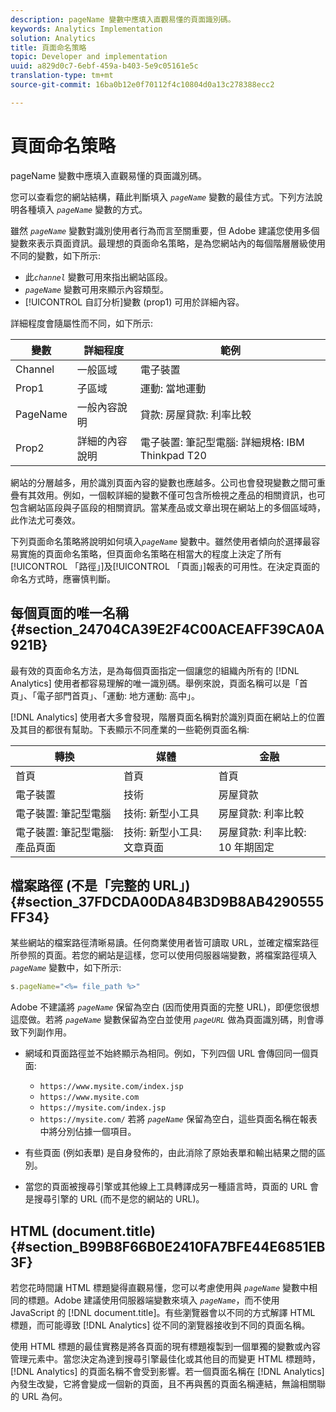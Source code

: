 ```yaml
---
description: pageName 變數中應填入直觀易懂的頁面識別碼。
keywords: Analytics Implementation
solution: Analytics
title: 頁面命名策略
topic: Developer and implementation
uuid: a829d0c7-6ebf-459a-b403-5e9c05161e5c
translation-type: tm+mt
source-git-commit: 16ba0b12e0f70112f4c10804d0a13c278388ecc2

---
```



# 頁面命名策略

pageName 變數中應填入直觀易懂的頁面識別碼。

您可以查看您的網站結構，藉此判斷填入 *`pageName`* 變數的最佳方式。下列方法說明各種填入 *`pageName`* 變數的方式。

雖然 *`pageName`* 變數對識別使用者行為而言至關重要，但 Adobe 建議您使用多個變數來表示頁面資訊。最理想的頁面命名策略，是為您網站內的每個階層層級使用不同的變數，如下所示: 

* 此&#x200B;*`channel`* 變數可用來指出網站區段。
* *`pageName`* 變數可用來顯示內容類型。
* [!UICONTROL 自訂分析]變數 (prop1) 可用於詳細內容。

詳細程度會隨屬性而不同，如下所示: 

| 變數 | 詳細程度 | 範例 |
|---|---|---|
| Channel | 一般區域 | 電子裝置 |
| Prop1 | 子區域 | 運動: 當地運動 |
| PageName | 一般內容說明 | 貸款: 房屋貸款: 利率比較 |
| Prop2 | 詳細的內容說明 | 電子裝置: 筆記型電腦: 詳細規格: IBM Thinkpad T20 |

網站的分層越多，用於識別頁面內容的變數也應越多。公司也會發現變數之間可重疊有其效用。例如，一個較詳細的變數不僅可包含所檢視之產品的相關資訊，也可包含網站區段與子區段的相關資訊。當某產品或文章出現在網站上的多個區域時，此作法尤可奏效。

下列頁面命名策略將說明如何填入&#x200B;*`pageName`* 變數中。雖然使用者傾向於選擇最容易實施的頁面命名策略，但頁面命名策略在相當大的程度上決定了所有[!UICONTROL 「路徑」]及[!UICONTROL 「頁面」]報表的可用性。在決定頁面的命名方式時，應審慎判斷。

## 每個頁面的唯一名稱 {#section_24704CA39E2F4C00ACEAFF39CA0A921B}

最有效的頁面命名方法，是為每個頁面指定一個讓您的組織內所有的 [!DNL Analytics] 使用者都容易理解的唯一識別碼。舉例來說，頁面名稱可以是「首頁」、「電子部門首頁」、「運動: 地方運動: 高中」。

[!DNL Analytics] 使用者大多會發現，階層頁面名稱對於識別頁面在網站上的位置及其目的都很有幫助。下表顯示不同產業的一些範例頁面名稱: 

| 轉換 | 媒體 | 金融 |
|---|---|---|
| 首頁 | 首頁 | 首頁 |
| 電子裝置 | 技術 | 房屋貸款 |
| 電子裝置: 筆記型電腦 | 技術: 新型小工具 | 房屋貸款: 利率比較 |
| 電子裝置: 筆記型電腦: 產品頁面 | 技術: 新型小工具: 文章頁面 | 房屋貸款: 利率比較: 10 年期固定 |

## 檔案路徑 (不是「完整的 URL」) {#section_37FDCDA00DA84B3D9B8AB4290555FF34}

某些網站的檔案路徑清晰易讀。任何商業使用者皆可讀取 URL，並確定檔案路徑所參照的頁面。若您的網站是這樣，您可以使用伺服器端變數，將檔案路徑填入&#x200B;*`pageName`* 變數中，如下所示: 

```js
s.pageName="<%= file_path %>"
```

Adobe 不建議將 *`pageName`* 保留為空白 (因而使用頁面的完整 URL)，即便您很想這麼做。若將 *`pageName`* 變數保留為空白並使用 *`pageURL`* 做為頁面識別碼，則會導致下列副作用。

* 網域和頁面路徑並不始終顯示為相同。例如，下列四個 URL 會傳回同一個頁面: 

   * `https://www.mysite.com/index.jsp`
   * `https://www.mysite.com`
   * `https://mysite.com/index.jsp`
   * `https://mysite.com/`
   若將 *`pageName`* 保留為空白，這些頁面名稱在報表中將分別佔據一個項目。

* 有些頁面 (例如表單) 是自身發佈的，由此消除了原始表單和輸出結果之間的區別。
* 當您的頁面被搜尋引擎或其他線上工具轉譯成另一種語言時，頁面的 URL 會是搜尋引擎的 URL (而不是您的網站的 URL)。

## HTML (document.title) {#section_B99B8F66B0E2410FA7BFE44E6851EB3F}

若您花時間讓 HTML 標題變得直觀易懂，您可以考慮使用與 *`pageName`* 變數中相同的標題。Adobe 建議使用伺服器端變數來填入 *`pageName`*，而不使用 JavaScript 的 [!DNL document.title]。有些瀏覽器會以不同的方式解譯 HTML 標題，而可能導致 [!DNL Analytics] 從不同的瀏覽器接收到不同的頁面名稱。

使用 HTML 標題的最佳實務是將各頁面的現有標題複製到一個單獨的變數或內容管理元素中。當您決定為達到搜尋引擎最佳化或其他目的而變更 HTML 標題時，[!DNL Analytics] 的頁面名稱不會受到影響。若一個頁面名稱在 [!DNL Analytics] 內發生改變，它將會變成一個新的頁面，且不再與舊的頁面名稱連結，無論相關聯的 URL 為何。
